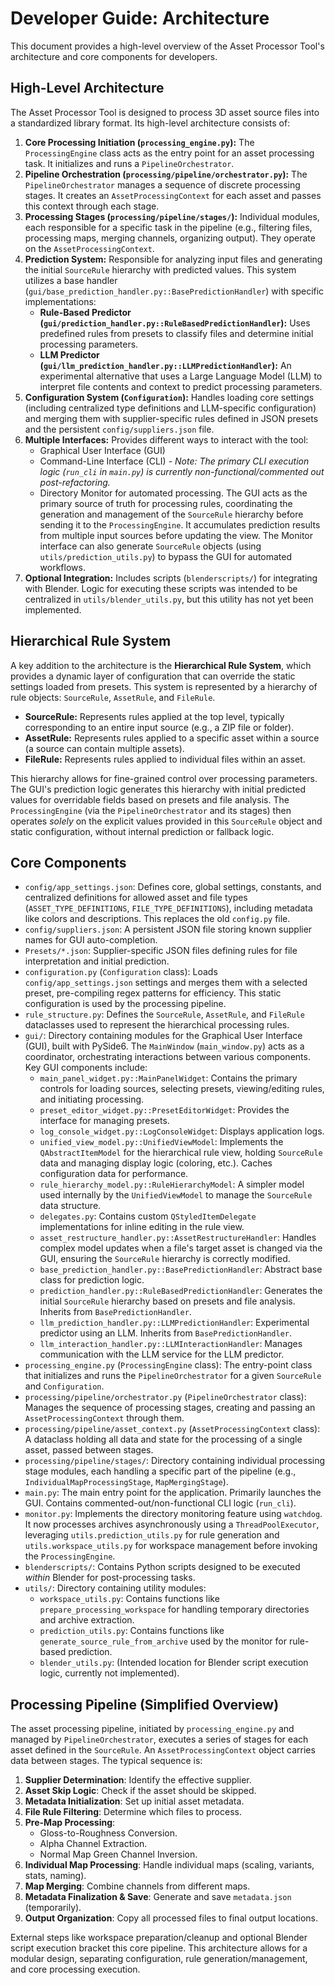 # Developer Guide: Architecture

This document provides a high-level overview of the Asset Processor Tool's architecture and core components for developers.

## High-Level Architecture

The Asset Processor Tool is designed to process 3D asset source files into a standardized library format. Its high-level architecture consists of:

1.  **Core Processing Initiation (`processing_engine.py`):** The `ProcessingEngine` class acts as the entry point for an asset processing task. It initializes and runs a `PipelineOrchestrator`.
2.  **Pipeline Orchestration (`processing/pipeline/orchestrator.py`):** The `PipelineOrchestrator` manages a sequence of discrete processing stages. It creates an `AssetProcessingContext` for each asset and passes this context through each stage.
3.  **Processing Stages (`processing/pipeline/stages/`):** Individual modules, each responsible for a specific task in the pipeline (e.g., filtering files, processing maps, merging channels, organizing output). They operate on the `AssetProcessingContext`.
4.  **Prediction System:** Responsible for analyzing input files and generating the initial `SourceRule` hierarchy with predicted values. This system utilizes a base handler (`gui/base_prediction_handler.py::BasePredictionHandler`) with specific implementations:
    *   **Rule-Based Predictor (`gui/prediction_handler.py::RuleBasedPredictionHandler`):** Uses predefined rules from presets to classify files and determine initial processing parameters.
    *   **LLM Predictor (`gui/llm_prediction_handler.py::LLMPredictionHandler`):** An experimental alternative that uses a Large Language Model (LLM) to interpret file contents and context to predict processing parameters.
5.  **Configuration System (`Configuration`):** Handles loading core settings (including centralized type definitions and LLM-specific configuration) and merging them with supplier-specific rules defined in JSON presets and the persistent `config/suppliers.json` file.
6.  **Multiple Interfaces:** Provides different ways to interact with the tool:
    *   Graphical User Interface (GUI)
    *   Command-Line Interface (CLI) - *Note: The primary CLI execution logic (`run_cli` in `main.py`) is currently non-functional/commented out post-refactoring.*
    *   Directory Monitor for automated processing.
The GUI acts as the primary source of truth for processing rules, coordinating the generation and management of the `SourceRule` hierarchy before sending it to the `ProcessingEngine`. It accumulates prediction results from multiple input sources before updating the view. The Monitor interface can also generate `SourceRule` objects (using `utils/prediction_utils.py`) to bypass the GUI for automated workflows.
7.  **Optional Integration:** Includes scripts (`blenderscripts/`) for integrating with Blender. Logic for executing these scripts was intended to be centralized in `utils/blender_utils.py`, but this utility has not yet been implemented.

## Hierarchical Rule System

A key addition to the architecture is the **Hierarchical Rule System**, which provides a dynamic layer of configuration that can override the static settings loaded from presets. This system is represented by a hierarchy of rule objects: `SourceRule`, `AssetRule`, and `FileRule`.

*   **SourceRule:** Represents rules applied at the top level, typically corresponding to an entire input source (e.g., a ZIP file or folder).
*   **AssetRule:** Represents rules applied to a specific asset within a source (a source can contain multiple assets).
*   **FileRule:** Represents rules applied to individual files within an asset.

This hierarchy allows for fine-grained control over processing parameters. The GUI's prediction logic generates this hierarchy with initial predicted values for overridable fields based on presets and file analysis. The `ProcessingEngine` (via the `PipelineOrchestrator` and its stages) then operates *solely* on the explicit values provided in this `SourceRule` object and static configuration, without internal prediction or fallback logic.

## Core Components

*   `config/app_settings.json`: Defines core, global settings, constants, and centralized definitions for allowed asset and file types (`ASSET_TYPE_DEFINITIONS`, `FILE_TYPE_DEFINITIONS`), including metadata like colors and descriptions. This replaces the old `config.py` file.
*   `config/suppliers.json`: A persistent JSON file storing known supplier names for GUI auto-completion.
*   `Presets/*.json`: Supplier-specific JSON files defining rules for file interpretation and initial prediction.
*   `configuration.py` (`Configuration` class): Loads `config/app_settings.json` settings and merges them with a selected preset, pre-compiling regex patterns for efficiency. This static configuration is used by the processing pipeline.
*   `rule_structure.py`: Defines the `SourceRule`, `AssetRule`, and `FileRule` dataclasses used to represent the hierarchical processing rules.
*   `gui/`: Directory containing modules for the Graphical User Interface (GUI), built with PySide6. The `MainWindow` (`main_window.py`) acts as a coordinator, orchestrating interactions between various components. Key GUI components include:
    *   `main_panel_widget.py::MainPanelWidget`: Contains the primary controls for loading sources, selecting presets, viewing/editing rules, and initiating processing.
    *   `preset_editor_widget.py::PresetEditorWidget`: Provides the interface for managing presets.
    *   `log_console_widget.py::LogConsoleWidget`: Displays application logs.
    *   `unified_view_model.py::UnifiedViewModel`: Implements the `QAbstractItemModel` for the hierarchical rule view, holding `SourceRule` data and managing display logic (coloring, etc.). Caches configuration data for performance.
    *   `rule_hierarchy_model.py::RuleHierarchyModel`: A simpler model used internally by the `UnifiedViewModel` to manage the `SourceRule` data structure.
    *   `delegates.py`: Contains custom `QStyledItemDelegate` implementations for inline editing in the rule view.
    *   `asset_restructure_handler.py::AssetRestructureHandler`: Handles complex model updates when a file's target asset is changed via the GUI, ensuring the `SourceRule` hierarchy is correctly modified.
    *   `base_prediction_handler.py::BasePredictionHandler`: Abstract base class for prediction logic.
    *   `prediction_handler.py::RuleBasedPredictionHandler`: Generates the initial `SourceRule` hierarchy based on presets and file analysis. Inherits from `BasePredictionHandler`.
    *   `llm_prediction_handler.py::LLMPredictionHandler`: Experimental predictor using an LLM. Inherits from `BasePredictionHandler`.
    *   `llm_interaction_handler.py::LLMInteractionHandler`: Manages communication with the LLM service for the LLM predictor.
*   `processing_engine.py` (`ProcessingEngine` class): The entry-point class that initializes and runs the `PipelineOrchestrator` for a given `SourceRule` and `Configuration`.
*   `processing/pipeline/orchestrator.py` (`PipelineOrchestrator` class): Manages the sequence of processing stages, creating and passing an `AssetProcessingContext` through them.
*   `processing/pipeline/asset_context.py` (`AssetProcessingContext` class): A dataclass holding all data and state for the processing of a single asset, passed between stages.
*   `processing/pipeline/stages/`: Directory containing individual processing stage modules, each handling a specific part of the pipeline (e.g., `IndividualMapProcessingStage`, `MapMergingStage`).
*   `main.py`: The main entry point for the application. Primarily launches the GUI. Contains commented-out/non-functional CLI logic (`run_cli`).
*   `monitor.py`: Implements the directory monitoring feature using `watchdog`. It now processes archives asynchronously using a `ThreadPoolExecutor`, leveraging `utils.prediction_utils.py` for rule generation and `utils.workspace_utils.py` for workspace management before invoking the `ProcessingEngine`.
*   `blenderscripts/`: Contains Python scripts designed to be executed *within* Blender for post-processing tasks.
*   `utils/`: Directory containing utility modules:
    *   `workspace_utils.py`: Contains functions like `prepare_processing_workspace` for handling temporary directories and archive extraction.
    *   `prediction_utils.py`: Contains functions like `generate_source_rule_from_archive` used by the monitor for rule-based prediction.
    *   `blender_utils.py`: (Intended location for Blender script execution logic, currently not implemented).

## Processing Pipeline (Simplified Overview)

The asset processing pipeline, initiated by `processing_engine.py` and managed by `PipelineOrchestrator`, executes a series of stages for each asset defined in the `SourceRule`. An `AssetProcessingContext` object carries data between stages. The typical sequence is:

1.  **Supplier Determination**: Identify the effective supplier.
2.  **Asset Skip Logic**: Check if the asset should be skipped.
3.  **Metadata Initialization**: Set up initial asset metadata.
4.  **File Rule Filtering**: Determine which files to process.
5.  **Pre-Map Processing**:
    *   Gloss-to-Roughness Conversion.
    *   Alpha Channel Extraction.
    *   Normal Map Green Channel Inversion.
6.  **Individual Map Processing**: Handle individual maps (scaling, variants, stats, naming).
7.  **Map Merging**: Combine channels from different maps.
8.  **Metadata Finalization & Save**: Generate and save `metadata.json` (temporarily).
9.  **Output Organization**: Copy all processed files to final output locations.

External steps like workspace preparation/cleanup and optional Blender script execution bracket this core pipeline. This architecture allows for a modular design, separating configuration, rule generation/management, and core processing execution.